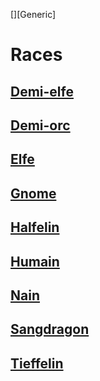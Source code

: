 [][Generic]

# Races

## [Demi-elfe]

## [Demi-orc]

## [Elfe]

## [Gnome]

## [Halfelin]

## [Humain]

## [Nain]

## [Sangdragon]

## [Tieffelin]

[Demi-elfe]: half-elf_hd.md
[Demi-orc]: half-orc_hd.md
[Elfe]: elf_hd.md
[Gnome]: gnome_hd.md
[Halfelin]: halfling_hd.md
[Humain]: human_hd.md
[Nain]: dwarf_hd.md
[Sangdragon]: dragonborn_hd.md
[Tieffelin]: tiefling_hd.md
